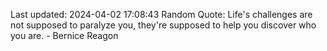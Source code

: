 Last updated: 2024-04-02 17:08:43
Random Quote: Life's challenges are not supposed to paralyze you, they're supposed to help you discover who you are. - Bernice Reagon